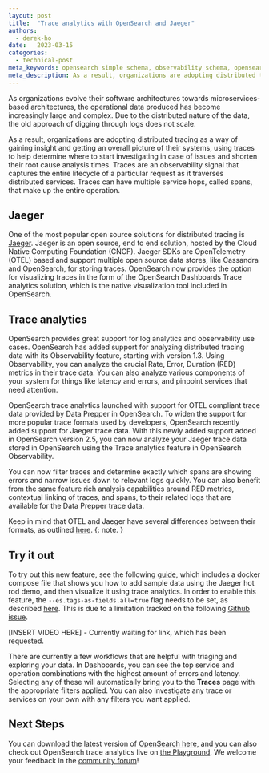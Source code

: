 ```yaml
---
layout: post
title:  "Trace analytics with OpenSearch and Jaeger"
authors:
  - derek-ho
date:   2023-03-15
categories:
  - technical-post
meta_keywords: opensearch simple schema, observability schema, opensearch opentelemetry, OpenSearch 2.6, jaeger, trace analytics
meta_description: As a result, organizations are adopting distributed tracing as a way of gaining insight and getting an overall picture of their systems, using traces to help determine where to start investigating in case of issues and shorten their root cause analysis times.
---
```


As organizations evolve their software architectures towards microservices-based architectures, the operational data produced has become increasingly large and complex. Due to the distributed nature of the data, the old approach of digging through logs does not scale.

As a result, organizations are adopting distributed tracing as a way of gaining insight and getting an overall picture of their systems, using traces to help determine where to start investigating in case of issues and shorten their root cause analysis times. Traces are an observability signal that captures the entire lifecycle of a particular request as it traverses distributed services. Traces can have multiple service hops, called spans, that make up the entire operation.

## Jaeger

One of the most popular open source solutions for distributed tracing is [Jaeger](https://www.jaegertracing.io/). Jaeger is an open source, end to end solution, hosted by the Cloud Native Computing Foundation (CNCF). Jaeger SDKs are OpenTelemetry (OTEL) based and support multiple open source data stores, like Cassandra and OpenSearch, for storing traces. OpenSearch now provides the option for visualizing traces in the form of the OpenSearch Dashboards Trace analytics solution, which is the native visualization tool included in OpenSearch.

## Trace analytics

OpenSearch provides great support for log analytics and observability use cases. OpenSearch has added support for analyzing distributed tracing data with its Observability feature, starting with version 1.3. Using Observability, you can analyze the crucial Rate, Error, Duration (RED) metrics in their trace data. You can also analyze various components of your system for things like latency and errors, and pinpoint services that need attention.

OpenSearch trace analytics launched with support for OTEL compliant trace data provided by Data Prepper in OpenSearch. To widen the support for more popular trace formats used by developers, OpenSearch recently added support for Jaeger trace data. With this newly added support added in OpenSearch version 2.5, you can now analyze your Jaeger trace data stored in OpenSearch using the Trace analytics feature in OpenSearch Observability.

You can now filter traces and determine exactly which spans are showing errors and narrow issues down to relevant logs quickly. You can also benefit from the same feature rich analysis capabilities around RED metrics, contextual linking of traces, and spans, to their related logs that are available for the Data Prepper trace data.

Keep in mind that OTEL and Jaeger have several differences between their formats, as outlined [here](https://opentelemetry.io/docs/reference/specification/trace/sdk_exporters/jaeger/).
{: note. }

## Try it out

To try out this new feature, see the following [guide](https://opensearch.org/docs/latest/observing-your-data/trace/trace-analytics-jaeger/), which includes a docker compose file that shows you how to add sample data using the Jaeger hot rod demo, and then visualize it using trace analytics. In order to enable this feature, the `--es.tags-as-fields.all=true` flag needs to be set, as described [here](https://github.com/jaegertracing/jaeger/issues/1299). This is due to a limitation tracked on the following [Github issue](https://github.com/opensearch-project/OpenSearch-Dashboards/issues/657).

[INSERT VIDEO HERE] - Currently waiting for link, which has been requested.

There are currently a few workflows that are helpful with triaging and exploring your data.
In Dashboards, you can see the top service and operation combinations with the highest amount of errors and latency. Selecting any of these will automatically bring you to the **Traces** page with the appropriate filters applied. You can also investigate any trace or services on your own with any filters you want applied.

## Next Steps

You can download the latest version of [OpenSearch here](https://www.opensearch.org/downloads.html), and you can also check out OpenSearch trace analytics live on [the Playground](https://playground.opensearch.org/app/observability-dashboards#/trace_analytics/home). We welcome your feedback in the [community forum](https://forum.opensearch.org/)!